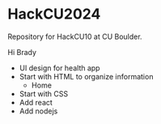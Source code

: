 # HackCU2024
Repository for HackCU10 at CU Boulder.

Hi Brady

- UI design for health app
- Start with HTML to organize information
   - Home
- Start with CSS
- Add react
- Add nodejs
